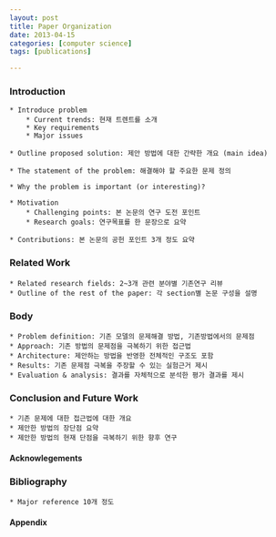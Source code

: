 ```yaml
---
layout: post
title: Paper Organization
date: 2013-04-15
categories: [computer science]
tags: [publications]

---
```


### Introduction

	* Introduce problem
		* Current trends: 현재 트렌트를 소개
		* Key requirements
		* Major issues 
	
	* Outline proposed solution: 제안 방법에 대한 간략한 개요 (main idea)

	* The statement of the problem: 해결해야 할 주요한 문제 정의
 
	* Why the problem is important (or interesting)?

	* Motivation
		* Challenging points: 본 논문의 연구 도전 포인트
		* Research goals: 연구목표를 한 문장으로 요약
	
	* Contributions: 본 논문의 공헌 포인트 3개 정도 요약

### Related Work
	* Related research fields: 2~3개 관련 분야별 기존연구 리뷰
	* Outline of the rest of the paper: 각 section별 논문 구성을 설명 

### Body
	* Problem definition: 기존 모델의 문제해결 방법, 기존방법에서의 문제점
	* Approach: 기존 방법의 문제점을 극복하기 위한 접근법
	* Architecture: 제안하는 방법을 반영한 전체적인 구조도 포함
	* Results: 기존 문제점 극복을 주장할 수 있는 실험근거 제시
	* Evaluation & analysis: 결과를 자체적으로 분석한 평가 결과를 제시

### Conclusion and Future Work
	* 기존 문제에 대한 접근법에 대한 개요
	* 제안한 방법의 장단점 요약
	* 제안한 방법의 현재 단점을 극복하기 위한 향후 연구
	
#### Acknowlegements

### Bibliography
	* Major reference 10개 정도

#### Appendix	


